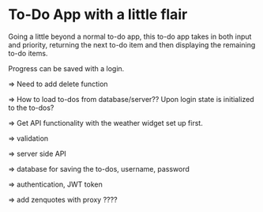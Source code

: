 # To-Do App with a little flair


Going a little beyond a normal to-do app, this to-do app takes in both input and priority, returning the next to-do item and then displaying the remaining to-do items. 

Progress can be saved with a login. 

=> Need to add delete function

=> How to load to-dos from database/server?? Upon login state is initialized to the to-dos? 

=> Get API functionality with the weather widget set up first. 

=> validation

=> server side API

=> database for saving the to-dos, username, password

=> authentication, JWT token

=> add zenquotes with proxy ???? 